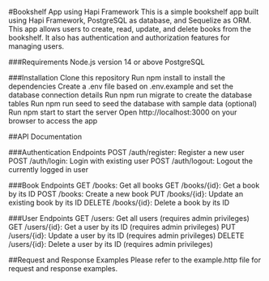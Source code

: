 #Bookshelf App using Hapi Framework
This is a simple bookshelf app built using Hapi Framework, PostgreSQL as database, and Sequelize as ORM. This app allows users to create, read, update, and delete books from the bookshelf. It also has authentication and authorization features for managing users.

###Requirements
Node.js version 14 or above
PostgreSQL

###Installation
Clone this repository
Run npm install to install the dependencies
Create a .env file based on .env.example and set the database connection details
Run npm run migrate to create the database tables
Run npm run seed to seed the database with sample data (optional)
Run npm start to start the server
Open http://localhost:3000 on your browser to access the app

##API Documentation

###Authentication Endpoints
POST /auth/register: Register a new user
POST /auth/login: Login with existing user
POST /auth/logout: Logout the currently logged in user

###Book Endpoints
GET /books: Get all books
GET /books/{id}: Get a book by its ID
POST /books: Create a new book
PUT /books/{id}: Update an existing book by its ID
DELETE /books/{id}: Delete a book by its ID

###User Endpoints
GET /users: Get all users (requires admin privileges)
GET /users/{id}: Get a user by its ID (requires admin privileges)
PUT /users/{id}: Update a user by its ID (requires admin privileges)
DELETE /users/{id}: Delete a user by its ID (requires admin privileges)

##Request and Response Examples
Please refer to the example.http file for request and response examples.
